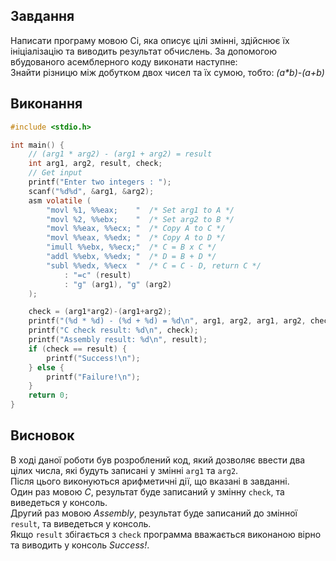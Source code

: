 ## Завдання
Написати програму мовою Сі, яка описує цілі змінні, здійснює їх ініціалізацію та виводить результат обчислень. За допомогою вбудованого асемблерного коду виконати наступне:  
Знайти різницю між добутком двох чисел та їх сумою, тобто: _(a*b)-(a+b)_
## Виконання
```c
#include <stdio.h>

int main() {
    // (arg1 * arg2) - (arg1 + arg2) = result
    int arg1, arg2, result, check;
    // Get input
    printf("Enter two integers : ");
    scanf("%d%d", &arg1, &arg2);
    asm volatile (
        "movl %1, %%eax;    "  /* Set arg1 to A */
        "movl %2, %%ebx;    "  /* Set arg2 to B */
        "movl %%eax, %%ecx; "  /* Copy A to C */
        "movl %%eax, %%edx; "  /* Copy A to D */
        "imull %%ebx, %%ecx;"  /* C = B x C */
        "addl %%ebx, %%edx; "  /* D = B + D */
        "subl %%edx, %%ecx  "  /* C = C - D, return C */
            : "=c" (result) 
            : "g" (arg1), "g" (arg2)
    );

    check = (arg1*arg2)-(arg1+arg2);
    printf("(%d * %d) - (%d + %d) = %d\n", arg1, arg2, arg1, arg2, check);
    printf("C check result: %d\n", check);
    printf("Assembly result: %d\n", result);
    if (check == result) {
        printf("Success!\n");
    } else {
        printf("Failure!\n");
    }
    return 0;
}
```
## Висновок
В ході даної роботи був розроблений код, який дозволяє ввести два цілих числа, які будуть записані у змінні `arg1` та `arg2`.  
Після цього виконуються арифметичні дії, що вказані в завданні.  
Один раз мовою *С*, результат буде записаний у змінну `check`, та виведеться у консоль.  
Другий раз мовою *Assembly*, результат буде записаний до змінної `result`, та виведеться у консоль.  
Якщо `result`  збігається з `check` программа вважається виконаною вірно та виводить у консоль *Success!*.
